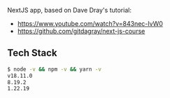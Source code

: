 NextJS app, based on Dave Dray's tutorial:

-   https://www.youtube.com/watch?v=843nec-IvW0
-   https://github.com/gitdagray/next-js-course

## Tech Stack

```sh
$ node -v && npm -v && yarn -v
v18.11.0
8.19.2
1.22.19
```
